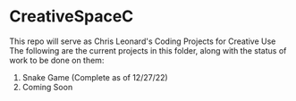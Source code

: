 # CreativeSpaceC
This repo will serve as Chris Leonard's Coding Projects for Creative Use
The following are the current projects in this folder, along with the status of work to be done on them:
1. Snake Game (Complete as of 12/27/22)
2. Coming Soon